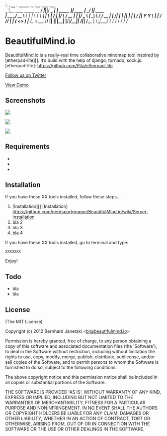 ::
___.                         __  .__  _____     .__          .__            .___  .__        
\_ |__   ____ _____   __ ___/  |_|__|/ ____\_ __|  |   _____ |__| ____    __| _/  |__| ____  
 | __ \_/ __ \\__  \ |  |  \   __\  \   __\  |  \  |  /     \|  |/    \  / __ |   |  |/  _ \ 
 | \_\ \  ___/ / __ \|  |  /|  | |  ||  | |  |  /  |_|  Y Y  \  |   |  \/ /_/ |   |  (  <_> )
 |___  /\___  >____  /____/ |__| |__||__| |____/|____/__|_|  /__|___|  /\____ |  /\__|\____/ 
     \/     \/     \/                                      \/        \/      \/  \/


# BeautifulMind.io

BeautifulMind.io is a really-real time collaborative mindmap tool inspired by [etherpad-lite][].
It’s build with the help of django, tornado, sock.js.
[etherpad-lite]: https://github.com/Pita/etherpad-lite

[Follow us on Twitter][]

  [Follow us on Twitter]: http://twitter.com/BeautifulMindio

[View Demo][]

  [View Demo]: http://beautifulmind.io


## Screenshots 

![][3]

![][1]

![][2]

 [3]: https://github.com/gravityonmars/wp-svbtle/raw/master/wp-svbtle/screenshot-3.png
 [1]: https://github.com/gravityonmars/wp-svbtle/raw/master/wp-svbtle/screenshot-1.png
 [2]: https://github.com/gravityonmars/wp-svbtle/raw/master/wp-svbtle/screenshot-2.png


## Requirements

-   [django]: https://www.djangoproject.com/
-	[tornado]: http://www.tornadoweb.org/
-	[sock.js]: http://www.sockjs.org/


## Installation
If you have these XX tools installed, follow these steps....

1. [Installation][]
[Installation] https://github.com/nerdsportgruppe/BeautifulMind.io/wiki/Server-installation
2. bla 2
3. bla 3
3. bla 4

If you have these XX tools installed, go to terminal and type:

`XXXXXXX`


Enjoy!


## Todo
* bla
* bla

## License 

(The MIT License)

Copyright (c) 2012 Bernhard Janetzki &lt;bj@beautifulmind.io&gt;

Permission is hereby granted, free of charge, to any person obtaining
a copy of this software and associated documentation files (the
'Software'), to deal in the Software without restriction, including
without limitation the rights to use, copy, modify, merge, publish,
distribute, sublicense, and/or sell copies of the Software, and to
permit persons to whom the Software is furnished to do so, subject to
the following conditions:

The above copyright notice and this permission notice shall be
included in all copies or substantial portions of the Software.

THE SOFTWARE IS PROVIDED 'AS IS', WITHOUT WARRANTY OF ANY KIND,
EXPRESS OR IMPLIED, INCLUDING BUT NOT LIMITED TO THE WARRANTIES OF
MERCHANTABILITY, FITNESS FOR A PARTICULAR PURPOSE AND NONINFRINGEMENT.
IN NO EVENT SHALL THE AUTHORS OR COPYRIGHT HOLDERS BE LIABLE FOR ANY
CLAIM, DAMAGES OR OTHER LIABILITY, WHETHER IN AN ACTION OF CONTRACT,
TORT OR OTHERWISE, ARISING FROM, OUT OF OR IN CONNECTION WITH THE
SOFTWARE OR THE USE OR OTHER DEALINGS IN THE SOFTWARE.